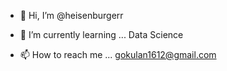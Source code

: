 - 👋 Hi, I’m @heisenburgerr
<!--- 👀 I’m interested in ...--->
- 🌱 I’m currently learning ... Data Science
<!--- 💞️ I’m looking to collaborate on ...--->
- 📫 How to reach me ... gokulan1612@gmail.com

<!---
heisenburgerr/heisenburgerr is a ✨ special ✨ repository because its `README.md` (this file) appears on your GitHub profile.
You can click the Preview link to take a look at your changes.
--->
